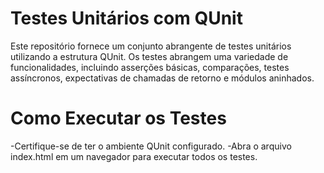 # Testes Unitários com QUnit
Este repositório fornece um conjunto abrangente de testes unitários utilizando a estrutura QUnit. Os testes abrangem uma variedade de funcionalidades, incluindo asserções básicas, comparações, testes assíncronos, expectativas de chamadas de retorno e módulos aninhados.

# Como Executar os Testes
-Certifique-se de ter o ambiente QUnit configurado.
-Abra o arquivo index.html em um navegador para executar todos os testes.
